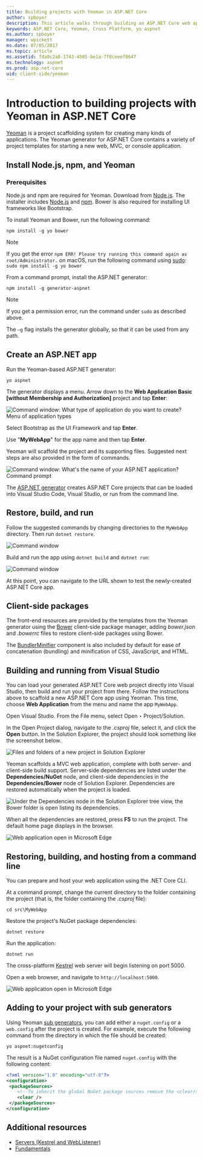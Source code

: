 ```yaml
---
title: Building projects with Yeoman in ASP.NET Core
author: spboyer
description: This article walks through building an ASP.NET Core web application using the Yeoman generator on macOS.
keywords: ASP.NET Core, Yeoman, Cross Platform, yo aspnet
ms.author: spboyer
manager: wpickett
ms.date: 07/05/2017
ms.topic: article
ms.assetid: fda0c2a8-1743-4505-be1a-7f8ceeef8647
ms.technology: aspnet
ms.prod: asp.net-core
uid: client-side/yeoman
---
```

# Introduction to building projects with Yeoman in ASP.NET Core

[Yeoman](http://yeoman.io/) is a project scaffolding system for creating many kinds of applications. The Yeoman generator for ASP.NET Core contains a variety of project templates for starting a new web, MVC, or console application.

## Install Node.js, npm, and Yeoman

### Prerequisites

Node.js and npm are required for Yeoman. Download from [Node.js](https://nodejs.org/en/). The installer includes [Node.js](https://nodejs.org/en/) and [npm](https://www.npmjs.com/). Bower is also required for installing UI frameworks like Bootstrap.

To install Yeoman and Bower, run the following command:

```console
npm install -g yo bower
```

>[!Note]
>If you get the error `npm ERR! Please try running this command again as root/Administrator.` on macOS, run the following command using [sudo](https://developer.apple.com/library/mac/documentation/Darwin/Reference/ManPages/man8/sudo.8.html): `sudo npm install -g yo bower`

From a command prompt, install the ASP.NET generator:

```console
npm install -g generator-aspnet
```

> [!NOTE]
> If you get a permission error, run the command under `sudo` as described above.

The `–g` flag installs the generator globally, so that it can be used from any path.

## Create an ASP.NET app

Run the Yeoman-based ASP.NET generator:

```console
yo aspnet
```

The generator displays a menu. Arrow down to the **Web Application Basic [without Membership and Authorization]** project and tap **Enter**:

![Command window: What type of application do you want to create? Menu of application types](yeoman/_static/yeoman-yo-aspnet.png)

Select Bootstrap as the UI Framework and tap **Enter**.

Use "**MyWebApp**" for the app name and then tap **Enter**.

Yeoman will scaffold the project and its supporting files. Suggested next steps are also provided in the form of commands.

![Command window: What's the name of your ASP.NET application? Command prompt](yeoman/_static/yeoman-yo-aspnet-created.png)

The [ASP.NET generator](https://www.npmjs.com/package/generator-aspnet) creates ASP.NET Core projects that can be loaded into Visual Studio Code, Visual Studio, or run from the command line.

## Restore, build, and run

Follow the suggested commands by changing directories to the `MyWebApp` directory. Then run `dotnet restore`.

![Command window](yeoman/_static/dotnet-restore.png)

Build and run the app using `dotnet build` and `dotnet run`:

![Command window](yeoman/_static/dotnet-build-run.png)

At this point, you can navigate to the URL shown to test the newly-created ASP.NET Core app.

## Client-side packages

The front-end resources are provided by the templates from the Yeoman generator using the [Bower](xref:client-side/bower) client-side package manager, adding *bower.json* and *.bowerrc* files to restore client-side packages using Bower.

The [BundlerMinifier](xref:client-side/bundling-and-minification) component is also included by default for ease of concatenation (bundling) and minification of CSS, JavaScript, and HTML.

## Building and running from Visual Studio

You can load your generated ASP.NET Core web project directly into Visual Studio, then build and run your project from there. Follow the instructions above to scaffold a new ASP.NET Core app using Yeoman. This time, choose **Web Application** from the menu and name the app `MyWebApp`.

Open Visual Studio. From the File menu, select Open ‣ Project/Solution.

In the Open Project dialog, navigate to the *.csproj* file, select it, and click the **Open** button. In the Solution Explorer, the project should look something like the screenshot below.

![Files and folders of a new project in Solution Explorer](yeoman/_static/yeoman-solution.png)

Yeoman scaffolds a MVC web application, complete with both server- and client-side build support. Server-side dependencies are listed under the **Dependencies/NuGet** node, and client-side dependencies in the **Dependencies/Bower** node of Solution Explorer. Dependencies are restored automatically when the project is loaded.

![Under the Dependencies node in the Solution Explorer tree view, the Bower folder is open listing its dependencies.](yeoman/_static/yeoman-loading-dependencies.png)

When all the dependencies are restored, press **F5** to run the project. The default home page displays in the browser.

![Web application open in Microsoft Edge](yeoman/_static/yeoman-home-page.png)

## Restoring, building, and hosting from a command line

You can prepare and host your web application using the .NET Core CLI.

At a command prompt, change the current directory to the folder containing the project (that is, the folder containing the *.csproj* file):

```console
cd src\MyWebApp
```

Restore the project's NuGet package dependencies:

```console
dotnet restore
```

Run the application:

```console
dotnet run
```

The cross-platform [Kestrel](xref:fundamentals/servers/kestrel) web server will begin listening on port 5000.

Open a web browser, and navigate to `http://localhost:5000`.

![Web application open in Microsoft Edge](yeoman/_static/yeoman-home-page_5000.png)

## Adding to your project with sub generators

Using Yeoman [sub generators](https://github.com/omnisharp/generator-aspnet), you can add either a `nuget.config` or a `web.config` after the project is created. For example, execute the following command from the directory in which the file should be created:

```console
yo aspnet:nugetconfig
```

The result is a NuGet configuration file named `nuget.config` with the following content:

```xml
<?xml version="1.0" encoding="utf-8"?>
<configuration>
 <packageSources>
    <!--To inherit the global NuGet package sources remove the <clear/> line below -->
    <clear />
 </packageSources>
</configuration>
```

## Additional resources

* [Servers (Kestrel and WebListener)](xref:fundamentals/servers/index)
* [Fundamentals](xref:fundamentals/index)
